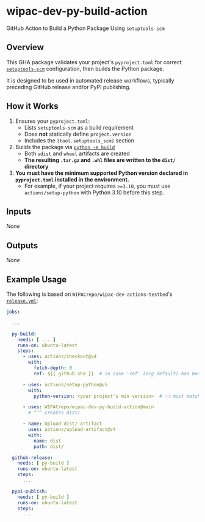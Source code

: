 # wipac-dev-py-build-action

GitHub Action to Build a Python Package Using `setuptools-scm`

## Overview

This GHA package validates your project's `pyproject.toml` for correct [`setuptools-scm`](https://pypi.org/project/setuptools-scm/) configuration, then builds the Python package.

It is designed to be used in automated release workflows, typically preceding GitHub release and/or PyPI publishing.

## How it Works

1. Ensures your `pyproject.toml`:
    - Lists `setuptools-scm` as a build requirement
    - Does **not** statically define `project.version`
    - Includes the `[tool.setuptools_scm]` section
1. Builds the package via [`python -m build`](https://pypi.org/project/build/)
    - Both `sdist` and `wheel` artifacts are created
    - **The resulting `.tar.gz` and `.whl` files are written to the `dist/` directory**
1. **You must have the minimum supported Python version declared in `pyproject.toml` installed in the environment.**
    - For example, if your project requires `>=3.10`, you must use `actions/setup-python` with Python 3.10 before this step.

## Inputs

_None_

## Outputs

_None_

## Example Usage

The following is based on `WIPACrepo/wipac-dev-actions-testbed`'s [`release.yml`](https://github.com/WIPACrepo/wipac-dev-actions-testbed/blob/main/.github/workflows/release.yml):

```yaml
jobs:

  ...

  py-build:
    needs: [ ... ]
    runs-on: ubuntu-latest
    steps:
      - uses: actions/checkout@v4
        with:
          fetch-depth: 0
          ref: ${{ github.sha }}  # in case 'ref' (arg default) has been updated since start

      - uses: actions/setup-python@v5
        with:
          python-version: <your project's min version>  # 👈 must match `requires-python`

      - uses: WIPACrepo/wipac-dev-py-build-action@main
        # ^^^ creates dist/

      - name: Upload dist/ artifact
        uses: actions/upload-artifact@v4
        with:
          name: dist
          path: dist/

  github-release:
    needs: [ py-build ]
    runs-on: ubuntu-latest
    steps:
      ...

  pypi-publish:
    needs: [ py-build ]
    runs-on: ubuntu-latest
    steps:
      ...

```
